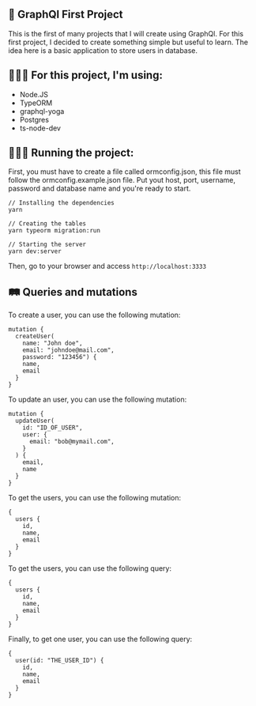 ## 🚀 GraphQl First Project

This is the first of many projects that I will create using GraphQl. 
For this first project, I decided to create something simple but useful to learn. The idea here is a basic application to store users in database. 

## 👨🏻‍🔧 For this project, I'm using:

- Node.JS
- TypeORM
- graphql-yoga
- Postgres
- ts-node-dev

## 👨🏻‍💻 Running the project:

First, you must have to create a file called ormconfig.json, this file must follow the ormconfig.example.json file. Put yout host, port, username, password 
and database name and you're ready to start.

    // Installing the dependencies
    yarn 
    
    // Creating the tables
    yarn typeorm migration:run
    
    // Starting the server
    yarn dev:server
    
Then, go to your browser and access `http://localhost:3333`

## 🛤 Queries and mutations 

To create a user, you can use the following mutation:

    mutation {
      createUser(
        name: "John doe", 
        email: "johndoe@mail.com", 
        password: "123456") {
        name,
        email
      }
    }
   
To update an user, you can use the following mutation:

    mutation {
      updateUser(
        id: "ID_OF_USER", 
        user: { 
          email: "bob@mymail.com", 
        }
      ) {
        email,
        name
      }
    }
    
To get the users, you can use the following mutation:
 
    {
      users {
        id,
        name,
        email
      }
    }
    
To get the users, you can use the following query:

    {
      users {
        id,
        name,
        email
      }
    }

Finally, to get one user, you can use the following query:

    {
      user(id: "THE_USER_ID") {
        id,
        name,
        email
      }
    }
